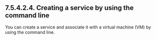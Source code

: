 ## 7.5.4.2.4. Creating a service by using the command line

You can create a service and associate it with a virtual machine (VM) by using the command line.

